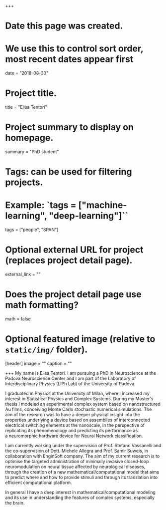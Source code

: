 +++
# Date this page was created.
# We use this to control sort order, most recent dates appear first
date = "2018-08-30"

# Project title.
title = "Elisa Tentori"

# Project summary to display on homepage.
summary = "PhD student"

# Tags: can be used for filtering projects.
# Example: `tags = ["machine-learning", "deep-learning"]``
tags = ["people", "SPAN"]

# Optional external URL for project (replaces project detail page).
external_link = ""

# Does the project detail page use math formatting?
math = false

# Optional featured image (relative to `static/img/` folder).
[header]
image = ""
caption = ""

+++
My name is Elisa Tentori. I am pursuing a PhD in Neuroscience at the Padova Neuroscience Center and I am part of the Laboratory of Interdisciplinary Physics (LIPh Lab) of the University of Padova.

I graduated in Physics at the University of Milan, where I increased my interest in Statistical Physics and Complex Systems. During my Master's thesis I modeled an experimental complex system based on nanostructured Au films, conceiving Monte Carlo stochastic numerical simulations. The aim of the research was to have a deeper physical insight into the properties underlying a device based on assemblies of interconnected electrical switching elements at the nanoscale, in the perspective of replicating its phenomenology and predicting its performance as a neuromorphic hardware device for Neural Network classification.

I am currently working under the supervision of Prof. Stefano Vassanelli and the co-supervision of Dott. Michele Allegra and Prof. Samir Suweis, in collaboration with EnginSoft company. The aim of my current research is to optimise the targeted administration of minimally invasive closed-loop neuromodulation on neural tissue affected by neurological diseases, through the creation of a new mathematical/computational model that aims to predict
where and how to provide stimuli and through its translation into efficient computational platform.

In general I have a deep interest in mathematical/computational modeling and its use in understanding the features of complex systems, especially the brain.

